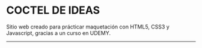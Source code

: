 # COCTEL DE IDEAS

Sitio web creado para prácticar maquetación con HTML5, CSS3 y Javascript, gracias a un curso en UDEMY.

----------------------------

